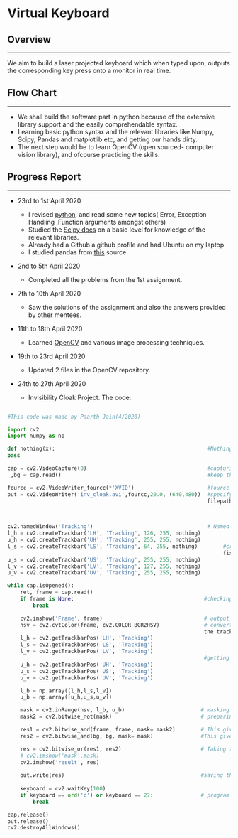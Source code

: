 # Virtual Keyboard

## Overview
---
We aim to build a laser projected keyboard which when typed upon, outputs the corresponding
key press onto a monitor in real time.


## Flow Chart
---
* We shall build the software part in python because of the extensive library support and the easily comprehendable syntax. 
* Learning basic python syntax and the relevant libraries like Numpy, Scipy, Pandas and matplotlib etc, and getting our hands dirty.
* The next step would be to learn OpenCV (open sourced- computer vision library), and ofcourse practicing the skills.

## Progress Report
---

* 23rd to 1st April 2020
  - I revised [python](https://www.learnpython.org/), and read some new topics( Error, Exception Handling ,Function arguments amongst others) 
  - Studied the [Scipy docs](https://scipy-lectures.org/) on a basic level for knowledge of the relevant libraries.
  - Already had a Github a github profile and had Ubuntu on my laptop.
  - I studied pandas from [this](https://www.youtube.com/watch?v=Iqjy9UqKKuo&list=PLQVvvaa0QuDc-3szzjeP6N6b0aDrrKyL-) source.

* 2nd to 5th April 2020
  - Completed all the problems from the 1st assignment.
 
* 7th to 10th April 2020
  - Saw the solutions of the assignment and also the answers provided by other mentees.
  
* 11th to 18th April 2020
  - Learned [OpenCV](https://www.youtube.com/watch?v=kdLM6AOd2vc&list=PLS1QulWo1RIa7D1O6skqDQ-JZ1GGHKK-K) and various image processing techniques.
  
* 19th to 23rd April 2020 
  - Updated 2 files in the OpenCV repository.
 
* 24th to 27th April 2020
  - Invisibility Cloak Project. The code:
``` python

#This code was made by Paarth Jain(4/2020)

import cv2
import numpy as np 

def nothing(x):                                                #Nothing function for cv2.createTrackbar()
pass

cap = cv2.VideoCapture(0)                                      #capturing the webcam video
_,bg = cap.read()                                              #keep the first frame empty in order to store the background

fourcc = cv2.VideoWriter_fourcc(*'XVID')                       #fourcc stores the codec information
out = cv2.VideoWriter('inv_cloak.avi',fourcc,20.0, (640,480))  #specifying the output file with the relevant arguments(
                                                               filepath, codec, frame rate, and resolution  
 


cv2.namedWindow('Tracking')                                    # Named window for trackbars
l_h = cv2.createTrackbar('LH', 'Tracking', 126, 255, nothing)
u_h = cv2.createTrackbar('UH', 'Tracking', 255, 255, nothing)
l_s = cv2.createTrackbar('LS', 'Tracking', 64, 255, nothing)        #creating trackbars with initial l_hsv and u_hsv values 
                                                                    fixed in order to make it work for a pink cloth.
u_s = cv2.createTrackbar('US', 'Tracking', 255, 255, nothing)
l_v = cv2.createTrackbar('LV', 'Tracking', 127, 255, nothing)
u_v = cv2.createTrackbar('UV', 'Tracking', 255, 255, nothing)

while cap.isOpened():
    ret, frame = cap.read()
    if frame is None:                                         #checking whether webcam works
        break

    cv2.imshow('Frame', frame)                                # output from webcam for comparison with original result.
    hsv = cv2.cvtColor(frame, cv2.COLOR_BGR2HSV)              # converting to HSV format because it is easier to manipulate
                                                              the trackbars (hsv is intuitive and easy)
    l_h = cv2.getTrackbarPos('LH', 'Tracking')
    l_s = cv2.getTrackbarPos('LS', 'Tracking')
    l_v = cv2.getTrackbarPos('LV', 'Tracking')
                                                              #getting the values from trackbars
    u_h = cv2.getTrackbarPos('UH', 'Tracking')
    u_s = cv2.getTrackbarPos('US', 'Tracking')
    u_v = cv2.getTrackbarPos('UV', 'Tracking')

    l_b = np.array([l_h,l_s,l_v])
    u_b = np.array([u_h,u_s,u_v])

    mask = cv2.inRange(hsv, l_b, u_b)                        # masking the original video (the cloak area pixels become 255 and others become 0)
    mask2 = cv2.bitwise_not(mask)                            # preparing another mask which is the "not" of the first one

    res1 = cv2.bitwise_and(frame, frame, mask= mask2)        # This gives the same as original video only the cloak area is black 
    res2 = cv2.bitwise_and(bg, bg, mask= mask)               #This gives a video where cloak region is replaced by the background and rest is black.

    res = cv2.bitwise_or(res1, res2)                         # Taking the "or" of the above two results gives us the desired result.
    # cv2.imshow('mask',mask)
    cv2.imshow('result', res)   
    
    out.write(res)                                           #saving the result to out 
    
    keyboard = cv2.waitKey(100)
    if keyboard == ord('q') or keyboard == 27:               # program exits by pressing 'q' or 'esc' button
        break

cap.release()
out.release()
cv2.destroyAllWindows()
```
